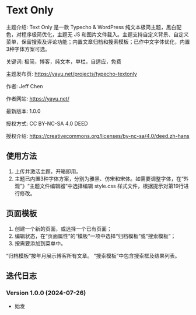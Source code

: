# Text Only

主题介绍: Text Only 是一款 Typecho & WordPress 纯文本极简主题，黑白配色，对程序极简优化，主题无 JS 和图片文件载入。主题支持自定义背景、自定义菜单，保留搜索及评论功能；内置文章归档和搜索模板；已作中文字体优化，内置3种字体方案可选。

关键词: 极简，博客，纯文本，单栏，自适应，免费

主题发布页: https://yayu.net/projects/typecho-textonly

作者: Jeff Chen

作者网站: https://yayu.net/

最新版本: 1.0.0

授权方式: CC BY-NC-SA 4.0 DEED

授权介绍: https://creativecommons.org/licenses/by-nc-sa/4.0/deed.zh-hans


## 使用方法

1. 上传并激活主题，开箱即用。
2. 主题已内置3种字体方案，分别为雅黑、仿宋和宋体。如需要调整字体，在“外观”》“主题文件编辑器”中选择编辑 style.css 样式文件，根据提示对第19行进行修改。


## 页面模板

1. 创建一个新的页面，或选择一个已有页面；
2. 编辑状态，在“页面属性”的“模板”一项中选择“归档模板”或“搜索模板”；
3. 按需要添加到菜单中。

“归档模板”按年月展示博客所有文章。
“搜索模板”中包含搜索框及结果列表。



## 迭代日志

### Version 1.0.0 (2024-07-26)
- 始发